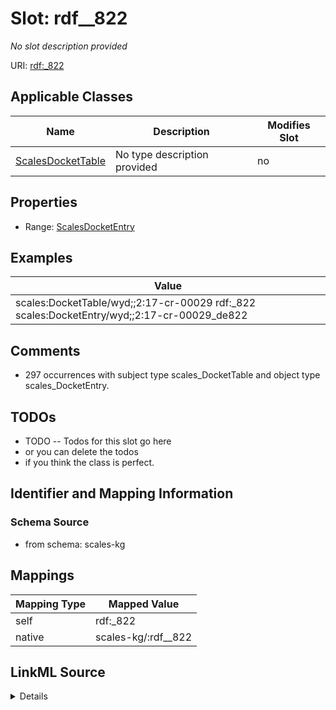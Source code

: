 

# Slot: rdf__822


_No slot description provided_





URI: [rdf:_822](http://www.w3.org/1999/02/22-rdf-syntax-ns#_822)



<!-- no inheritance hierarchy -->





## Applicable Classes

| Name | Description | Modifies Slot |
| --- | --- | --- |
| [ScalesDocketTable](../classes/ScalesDocketTable.md) | No type description provided |  no  |







## Properties

* Range: [ScalesDocketEntry](../classes/ScalesDocketEntry.md)






## Examples

| Value |
| --- |
| scales:DocketTable/wyd;;2:17-cr-00029 rdf:_822 scales:DocketEntry/wyd;;2:17-cr-00029_de822 |

## Comments

* 297 occurrences with subject type scales_DocketTable and object type scales_DocketEntry.

## TODOs

* TODO -- Todos for this slot go here
* or you can delete the todos
* if you think the class is perfect.

## Identifier and Mapping Information







### Schema Source


* from schema: scales-kg




## Mappings

| Mapping Type | Mapped Value |
| ---  | ---  |
| self | rdf:_822 |
| native | scales-kg/:rdf__822 |




## LinkML Source

<details>
```yaml
name: rdf__822
description: No slot description provided
todos:
- TODO -- Todos for this slot go here
- or you can delete the todos
- if you think the class is perfect.
comments:
- 297 occurrences with subject type scales_DocketTable and object type scales_DocketEntry.
examples:
- value: scales:DocketTable/wyd;;2:17-cr-00029 rdf:_822 scales:DocketEntry/wyd;;2:17-cr-00029_de822
from_schema: scales-kg
rank: 1000
slot_uri: rdf:_822
alias: rdf__822
domain_of:
- scales_DocketTable
range: scales_DocketEntry

```
</details>